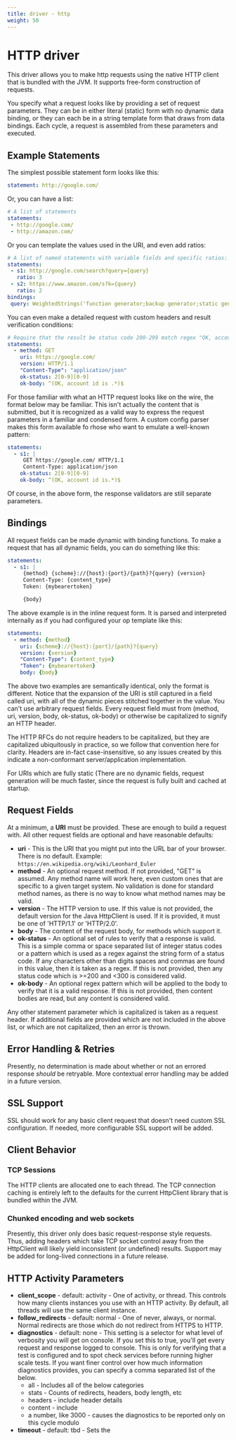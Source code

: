 ```yaml
---
title: driver - http
weight: 50
---
```

# HTTP driver

This driver allows you to make http requests using the native HTTP client that is bundled with the
JVM. It supports free-form construction of requests.

You specify what a request looks like by providing a set of request parameters. They can be in
either literal (static) form with no dynamic data binding, or they can each be in a string template
form that draws from data bindings. Each cycle, a request is assembled from these parameters and
executed.

## Example Statements

The simplest possible statement form looks like this:

```yaml
statement: http://google.com/
```

Or, you can have a list:

```yaml
# A list of statements
statements:
 - http://google.com/
 - http://amazon.com/
```

Or you can template the values used in the URI, and even add ratios:

```yaml
# A list of named statements with variable fields and specific ratios:
statements:
 - s1: http://google.com/search?query={query}
   ratio: 3
 - s2: https://www.amazon.com/s?k={query}
   ratio: 2
bindings:
 query: WeightedStrings('function generator;backup generator;static generator');
```

You can even make a detailed request with custom headers and result verification conditions:

```yaml
# Require that the result be status code 200-299 match regex "OK, account id is .*" in the body
statements:
  - method: GET
    uri: https://google.com/
    version: HTTP/1.1
    "Content-Type": "application/json"
    ok-status: 2[0-9][0-9]
    ok-body: ^(OK, account id is .*)$
```

For those familiar with what an HTTP request looks like on the wire, the format below may be
familiar. This isn't actually the content that is submitted, but it is recognized as a valid way to
express the request parameters in a familiar and condensed form. A custom config parser makes this
form available fo rhose who want to emulate a well-known pattern:

```yaml
statements:
  - s1: |
     GET https://google.com/ HTTP/1.1
     Content-Type: application/json
    ok-status: 2[0-9][0-9]
    ok-body: ^(OK, account id is.*)$
```

Of course, in the above form, the response validators are still separate parameters.

## Bindings

All request fields can be made dynamic with binding functions. To make a request that has all
dynamic fields, you can do something like this:

```yaml
statements:
  - s1: |
     {method} {scheme}://{host}:{port}/{path}?{query} {version}
     Content-Type: {content_type}
     Token: {mybearertoken}

     {body}
```

The above example is in the inline request form. It is parsed and interpreted internally as if you
had configured your op template like this:

```yaml
statements:
  - method: {method}
    uri: {scheme}://{host}:{port}/{path}?{query}
    version: {version}
    "Content-Type": {content_type}
    "Token": {mybearertoken}
    body: {body}
```

The above two examples are semantically identical, only the format is different. Notice that the
expansion of the URI is still captured in a field called uri, with all of the dynamic pieces
stitched together in the value. You can't use arbitrary request fields. Every request field must
from (method, uri, version, body, ok-status, ok-body) or otherwise be capitalized to signify an HTTP
header.

The HTTP RFCs do not require headers to be capitalized, but they are capitalized ubiquitously in
practice, so we follow that convention here for clarity. Headers are in-fact case-insensitive, so
any issues created by this indicate a non-conformant server/application implementation.

For URIs which are fully static (There are no dynamic fields, request generation will be much
faster, since the request is fully built and cached at startup.


## Request Fields

At a minimum, a **URI** must be provided. These are enough to build a request with.
All other request fields are optional and have reasonable defaults:

- **uri** - This is the URI that you might put into the URL bar of your browser. There is no
  default. Example: `https://en.wikipedia.org/wiki/Leonhard_Euler`
- **method** - An optional request method. If not provided, "GET" is assumed. Any method name will
  work here, even custom ones that are specific to a given target system. No validation is done for
  standard method names, as there is no way to know what method names may be valid.
- **version** - The HTTP version to use. If this value is not provided, the default version for the
  Java HttpClient is used. If it is provided, it must be one of 'HTTP/1.1' or 'HTTP/2.0'.
- **body** - The content of the request body, for methods which support it.
- **ok-status** - An optional set of rules to verify that a response is valid. This is a
  simple comma or space separated list of integer status codes or a pattern which is used as a regex
  against the string form of a status code. If any characters other than digits spaces and commas
  are found in this value, then it is taken as a regex. If this is not provided, then any status
  code which is >=200 and <300 is considered valid.
- **ok-body** - An optional regex pattern which will be applied to the body to verify that it is a
  valid response. If this is not provided, then content bodies are read, but any content is
  considered valid.

Any other statement parameter which is capitalized is taken as a request header. If additional
fields are provided which are not included in the above list, or which are not capitalized, then an
error is thrown.

## Error Handling & Retries

Presently, no determination is made about whether or not an errored response *should* be retryable.
More contextual error handling may be added in a future version.

## SSL Support

SSL should work for any basic client request that doesn't need custom SSL configuration. If needed,
more configurable SSL support will be added.

## Client Behavior

### TCP Sessions

The HTTP clients are allocated one to each thread. The TCP connection caching is entirely left to
the defaults for the current HttpClient library that is bundled within the JVM.

### Chunked encoding and web sockets

Presently, this driver only does basic request-response style requests. Thus, adding headers which
take TCP socket control away from the HttpClient will likely yield inconsistent (or undefined)
results. Support may be added for long-lived connections in a future release.

## HTTP Activity Parameters

- **client_scope** - default: activity - One of activity, or thread. This controls how many
  clients instances you use with an HTTP activity. By default, all threads will use the same
  client instance.
- **follow_redirects** - default: normal - One of never, always, or normal. Normal redirects
  are those which do not redirect from HTTPS to HTTP.
- **diagnostics** - default: none -
  This setting is a selector for what level of verbosity you will get on console. If you set
  this to true, you'll get every request and response logged to console. This is only for
  verifying that a test is configured and to spot check services before running higher scale
  tests.
  If you want finer control over how much information diagnostics provides, you can specify
  a comma separated list of the below.
  - all - Includes all of the below categories
  - stats - Counts of redirects, headers, body length, etc
  - headers - include header details
  - content - include
  - a number, like 3000 - causes the diagnostics to be reported only on this cycle modulo
- **timeout** - default: tbd -
  Sets the


